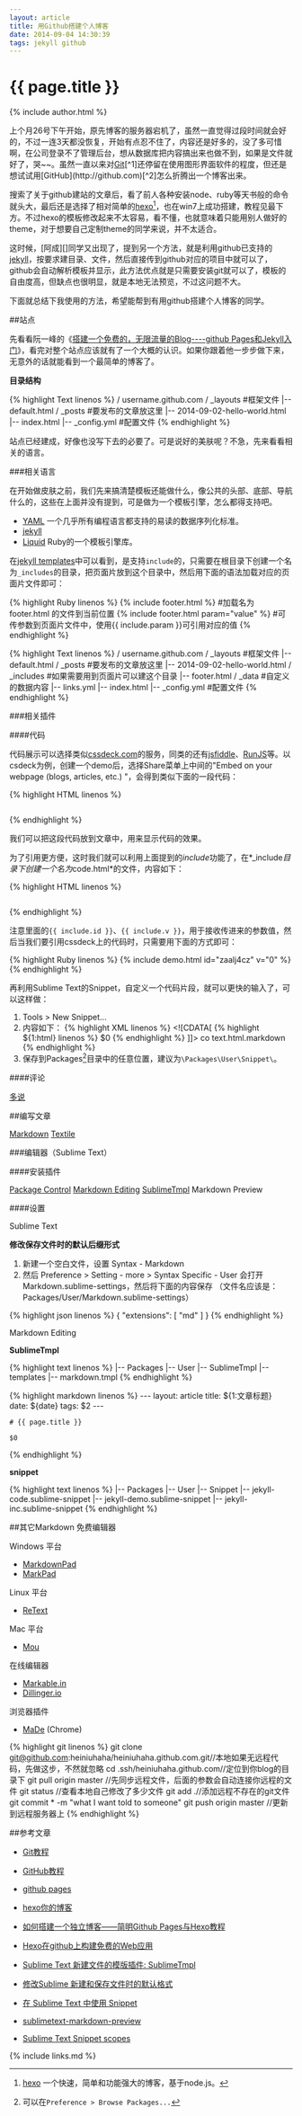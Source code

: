 ```yaml
---
layout: article
title: 用Github搭建个人博客
date: 2014-09-04 14:30:39
tags: jekyll github
---
```


# {{ page.title }}

{% include author.html %}

上个月26号下午开始，原先博客的服务器宕机了，虽然一直觉得过段时间就会好的，不过一连3天都没恢复，开始有点忍不住了，内容还是好多的，没了多可惜啊，在公司登录不了管理后台，想从数据库把内容搞出来也做不到，如果是文件就好了，哭~~。虽然一直以来对[Git]("http://en.wikipedia.org/wiki/Git_(software)")[^1]还停留在使用图形界面软件的程度，但还是想试试用[GitHub](http://github.com)[^2]怎么折腾出一个博客出来。

[^1]:[Git]("http://en.wikipedia.org/wiki/Git_(software)") Linus Torvalds写的分布式版本管理系统，用与管理Linux的开发。
[^2]:[GitHub](http://github.com) 一个提供Git托管服务的网站。

搜索了关于github建站的文章后，看了前人各种安装node、ruby等天书般的命令就头大，最后还是选择了相对简单的[hexo](http://hexo.io/)[^3]，也在win7上成功搭建，教程见最下方。不过hexo的模板修改起来不太容易，看不懂，也就意味着只能用别人做好的theme，对于想要自己定制theme的同学来说，并不太适合。

[^3]:[hexo](http://hexo.io/) 一个快速，简单和功能强大的博客，基于node.js。

这时候，[阿成][]同学又出现了，提到另一个方法，就是利用github已支持的[jekyll](http://jekyllrb.com/docs/home/)，按要求建目录、文件，然后直接传到github对应的项目中就可以了，github会自动解析模板并显示，此方法优点就是只需要安装git就可以了，模板的自由度高，但缺点也很明显，就是本地无法预览，不过这问题不大。

下面就总结下我使用的方法，希望能帮到有用github搭建个人博客的同学。

##站点

先看看阮一峰的《[搭建一个免费的，无限流量的Blog----github Pages和Jekyll入门](http://www.ruanyifeng.com/blog/2012/08/blogging_with_jekyll.html)》，看完对整个站点应该就有了一个大概的认识。如果你跟着他一步步做下来，无意外的话就能看到一个最简单的博客了。

**目录结构**

{% highlight Text linenos %}
/ username.github.com
    / _layouts #框架文件
        |-- default.html
    / _posts #要发布的文章放这里
        |-- 2014-09-02-hello-world.html
    |-- index.html
    |-- _config.yml #配置文件
{% endhighlight %}

站点已经建成，好像也没写下去的必要了。可是说好的美肤呢？不急，先来看看相关的语言。

###相关语言

在开始做皮肤之前，我们先来搞清楚模板还能做什么，像公共的头部、底部、导航什么的，这些在上面并没有提到，可是做为一个模板引擎，怎么都得支持吧。

- [YAML](http://en.wikipedia.org/wiki/Yaml) 一个几乎所有编程语言都支持的易读的数据序列化标准。
- [jekyll](http://jekyllrb.com/docs/home/) 
- [Liquid](http://docs.shopify.com/themes/liquid-documentation/basics) Ruby的一个模板引擎库。

在[jekyll templates](http://jekyllrb.com/docs/templates/)中可以看到，是支持`include`的，只需要在根目录下创建一个名为`_includes`的目录，把页面片放到这个目录中，然后用下面的语法加载对应的页面片文件即可：

{% highlight Ruby linenos %}
    {% include footer.html %} #加载名为 footer.html 的文件到当前位置
    {% include footer.html param="value" %} #可传参数到页面片文件中，使用{{ include.param }}可引用对应的值
{% endhighlight %}

{% highlight Text linenos %}
/ username.github.com
    / _layouts #框架文件
        |-- default.html
    / _posts #要发布的文章放这里
        |-- 2014-09-02-hello-world.html
    / _includes #如果需要用到页面片可以建这个目录
        |-- footer.html
    / _data #自定义的数据内容
        |-- links.yml
    |-- index.html
    |-- _config.yml #配置文件
{% endhighlight %}

###相关插件

####代码

代码展示可以选择类似[cssdeck.com](http://cssdeck.com/)的服务，同类的还有[jsfiddle](http://jsfiddle.net/)、[RunJS](http://runjs.cn/)等。以csdeck为例，创建一个demo后，选择Share菜单上中间的"Embed on your webpage (blogs, articles, etc.) "，会得到类似下面的一段代码：

{% highlight HTML linenos %}
    <pre class="_cssdeck_embed" data-pane="output" data-user="ghostzhang" data-href="zaalj4cz" data-version="0"></pre>
    <script async src="http://cssdeck.com/assets/js/embed.js"></script>
{% endhighlight %}

我们可以把这段代码放到文章中，用来显示代码的效果。

为了引用更方便，这时我们就可以利用上面提到的*include*功能了，在*_include*目录下创建一个名为*code.html*的文件，内容如下：

{% highlight HTML linenos %}
    <pre class="_cssdeck_embed" data-pane="output" data-user="换成你的用户名" data-href="{{ include.id }}" data-version="{{ include.v }}"></pre>
    <script async src="http://cssdeck.com/assets/js/embed.js"></script>
{% endhighlight %}

注意里面的`{{ include.id }}`、`{{ include.v }}`，用于接收传进来的参数值，然后当我们要引用cssdeck上的代码时，只需要用下面的方式即可：

{% highlight Ruby linenos %}
    {% include demo.html id="zaalj4cz" v="0" %}
{% endhighlight %}

再利用Sublime Text的Snippet，自定义一个代码片段，就可以更快的输入了，可以这样做：

1. Tools > New Snippet...
2. 内容如下：
{% highlight XML linenos %}
    <snippet>
        <content><\![CDATA[
    {% highlight ${1:html} linenos %}
    $0
    {% endhighlight %}
    ]]></content>
        <tabTrigger>co</tabTrigger>
        <scope>text.html.markdown</scope>
    </snippet>
{% endhighlight %}
3. 保存到Packages[^4]目录中的任意位置，建议为`\Packages\User\Snippet\`。

[^4]:可以在`Preference > Browse Packages...`

####评论

[多说](http://duoshuo.com/)

##编写文章

[Markdown](http://daringfireball.net/projects/markdown/)
[Textile](http://redcloth.org/textile)

###编辑器（Sublime Text）

####安装插件

[Package Control](https://sublime.wbond.net/installation#st3)
[Markdown Editing](https://github.com/SublimeText-Markdown/MarkdownEditing)
[SublimeTmpl](https://github.com/kairyou/SublimeTmpl)
Markdown Preview

####设置

Sublime Text

**修改保存文件时的默认后缀形式**

1. 新建一个空白文件，设置 Syntax - Markdown
2. 然后 Preference > Setting - more > Syntax Specific - User 会打开 Markdown.sublime-settings，然后将下面的内容保存 （文件名应该是：Packages/User/Markdown.sublime-settings）

{% highlight json linenos %}
    {
      "extensions": [ "md" ] 
    }
{% endhighlight %}

Markdown Editing

**SublimeTmpl**

{% highlight text linenos %}
|-- Packages
    |-- User
        |-- SublimeTmpl
            |-- templates
                |-- markdown.tmpl
{% endhighlight %}

{% highlight markdown linenos %}
    ---
    layout: article
    title: ${1:文章标题}
    date: ${date}
    tags: $2
    ---

    # {{ page.title }}

    $0
{% endhighlight %}

**snippet**

{% highlight text linenos %}
|-- Packages
    |-- User
        |-- Snippet
            |-- jekyll-code.sublime-snippet
            |-- jekyll-demo.sublime-snippet
            |-- jekyll-inc.sublime-snippet
{% endhighlight %}

##其它Markdown 免费编辑器

Windows 平台

- [MarkdownPad](http://markdownpad.com/)
- [MarkPad](http://code52.org/DownmarkerWPF/)

Linux 平台

- [ReText](http://sourceforge.net/p/retext/home/ReText/)

Mac 平台

- [Mou](http://mouapp.com)

在线编辑器

- [Markable.in](http://markable.in)
- [Dillinger.io](http://dillinger.io)

浏览器插件

- [MaDe](https://chrome.google.com/webstore/detail/oknndfeeopgpibecfjljjfanledpbkog) (Chrome)

{% highlight git linenos %}
git clone git@github.com:heiniuhaha/heiniuhaha.github.com.git//本地如果无远程代码，先做这步，不然就忽略
cd .ssh/heiniuhaha.github.com//定位到你blog的目录下
git pull origin master //先同步远程文件，后面的参数会自动连接你远程的文件
git status //查看本地自己修改了多少文件
git add .//添加远程不存在的git文件
git commit * -m "what I want told to someone"
git push origin master //更新到远程服务器上
{% endhighlight %}

##参考文章
- [Git教程][10]
- [GitHub教程][11]
- [github pages][9]

- [hexo你的博客][8]
- [如何搭建一个独立博客——简明Github Pages与Hexo教程][6]
- [Hexo在github上构建免费的Web应用][7]

- [Sublime Text 新建文件的模版插件: SublimeTmpl][1]
- [修改Sublime 新建和保存文件时的默认格式][2]
- [在 Sublime Text 中使用 Snippet][3]
- [sublimetext-markdown-preview][4]
- [Sublime Text Snippet scopes][5]

[1]:http://www.fantxi.com/blog/archives/sublime-template-engine-sublimetmpl/
[2]:https://github.com/Pazzilivo/Notes/blob/master/IDE/Sublime%20Text%202/%E8%AE%BE%E7%BD%AE%E6%96%87%E4%BB%B6%E9%BB%98%E8%AE%A4%E4%BF%9D%E5%AD%98%E5%90%8E%E7%BC%80.md
[3]:http://www.cnblogs.com/ju2ender/archive/2012/07/16/how-to-use-snippet-in-sublime-text.html
[4]:https://github.com/revolunet/sublimetext-markdown-preview
[5]:https://gist.github.com/iambibhas/4705378
[6]:http://www.jianshu.com/p/05289a4bc8b2
[7]:http://blog.fens.me/hexo-blog-github/
[8]:http://ibruce.info/2013/11/22/hexo-your-blog/
[9]:https://pages.github.com/
[10]:http://www.liaoxuefeng.com/wiki/0013739516305929606dd18361248578c67b8067c8c017b000
[11]:http://www.worldhello.net/gotgithub/

{% include links.md %}